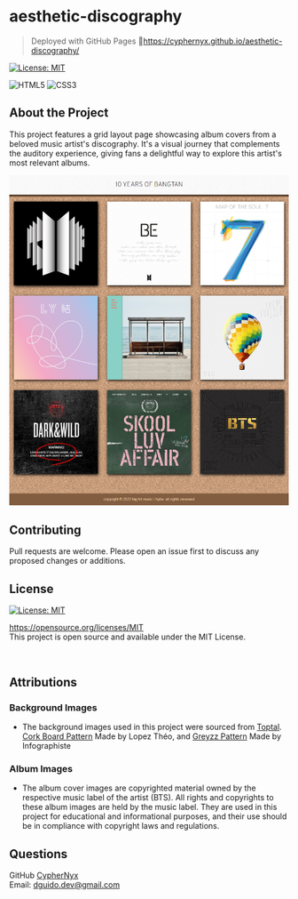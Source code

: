 # aesthetic-discography
> Deployed with GitHub Pages 🔗https://cyphernyx.github.io/aesthetic-discography/

[![License: MIT](https://img.shields.io/badge/License-MIT-yellow.svg)](https://opensource.org/licenses/MIT)

![HTML5](https://img.shields.io/badge/HTML5-%23E34F26.svg?style=for-the-badge&logo=html5&logoColor=white)
![CSS3](https://img.shields.io/badge/CSS3-%231572B6.svg?style=for-the-badge&logo=css3&logoColor=white)

## About the Project
This project features a grid layout page showcasing album covers from a beloved music artist's discography. It's a visual journey that complements the auditory experience, giving fans a delightful way to explore this artist's most relevant albums.

![screenshot](./assets/screencapture-127-0-0-1-5500-index-html-2023-11-01-19_48_41.png)

## Contributing
Pull requests are welcome. Please open an issue first to discuss any proposed changes or additions.
<br>

## License 
[![License: MIT](https://img.shields.io/badge/License-MIT-yellow.svg)](https://opensource.org/licenses/MIT)
  
  https://opensource.org/licenses/MIT <br> 
  This project is open source and available under the MIT License.

<br>

## Attributions 

### Background Images
- The background images used in this project were sourced from [Toptal](https://www.toptal.com/designers/subtlepatterns/).
[Cork Board Pattern](https://www.toptal.com/designers/subtlepatterns/cork-board-pattern/) Made by Lopez Théo, and [Greyzz Pattern](https://www.toptal.com/designers/subtlepatterns/greyzz/) Made by Infographiste

### Album Images
- The album cover images are copyrighted material owned by the respective music label of the artist (BTS). All rights and copyrights to these album images are held by the music label. They are used in this project for educational and informational purposes, and their use should be in compliance with copyright laws and regulations.

## Questions
  GitHub [CypherNyx](https://github.com/CypherNyx)<br>
  Email: dguido.dev@gmail.com